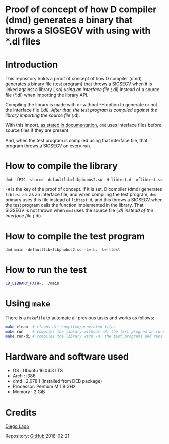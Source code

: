 # Proof of concept of how D compiler (dmd) generates a binary that throws a SIGSEGV with using with *.di files

# Introduction

This repository holds a proof of concept of how D compiler (dmd) generates a binary file (test program) that throws a SIGSEGV when it is linked against a library (*.so) using an interface file (*.di) instead of a source file (*.di) when importing the library API.

Compiling the library is made with or without -H option to generate or not the interface file (*.di). After that, the test program is compiled against the library importing the source file (*.d).

With this import, [as stated in documentation](https://dlang.org/dmd-linux.html#interface-files), `dmd` uses interface files before source files if they are present.

And, when the test program is compiled using that interface file, that program throws a SIGSEGV on every run.

# How to compile the library

```make
dmd -fPIC -shared -defaultlib=libphobos2.so -H libtest.d -oflibtest.so
```

`-H` is the key of the proof of concept. If it is set, D compiler (dmd) generates `libtest.di` as an interface file, and when compiling the test program, `dmd` primary uses this file instead of `libtest.d`, and this throws a SIGSEGV when the test program calls the function implemented in the library. That SIGSEGV is not thrown when `dmd` uses the source file (*.d) instead of the interface file (*.di).

# How to compile the test program

```make
dmd main -defaultlib=libphobos2.so -L=-L. -L=-ltest
```

# How to run the test

```bash
LD_LIBRARY_PATH=. ./main
```

# Using `make`

There is a `Makefile` to automate all previous tasks and works as follows:

```bash
make clean  # cleans all compiled/generated files
make run    # compiles the library without -H, the test program an runs it
make run-di # compiles the library with -H, the test programa and runs it
```

# Hardware and software used

* OS       : Ubuntu 16.04.3 LTS
* Arch     : i386
* dmd      : 2.078.1 (installed from DEB package)
* Processor: Pentium M 1.8 GHz
* Memory   : 2 GiB

# Credits

[Diego Lago](mailto:diego.lago.gonzalez@gmail.com)

Repository: [GitHub](https://github.com/diegolagoglez/dmd-sigsegv-using-di-proof-of-concept)
2018-02-21

